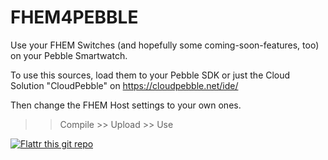 FHEM4PEBBLE
========

Use your FHEM Switches (and hopefully some coming-soon-features, too) on your Pebble Smartwatch.

To use this sources, load them to your Pebble SDK or just the Cloud Solution "CloudPebble" on https://cloudpebble.net/ide/

Then change the FHEM Host settings to your own ones.

>> Compile >> Upload >> Use

 [![Flattr this git repo](http://api.flattr.com/button/flattr-badge-large.png)](https://flattr.com/submit/auto?user_id=_wolf_&url=https://github.com/re4jh/fhem4pebble&title=re4jh/fhem4pebble&language=&tags=github&category=software)
